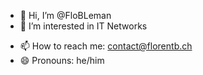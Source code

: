 - 👋 Hi, I’m @FloBLeman
- 👀 I’m interested in IT Networks
<!---- 🌱 I’m currently learning ...--->
<!---- 💞️ I’m looking to collaborate on ...--->
- 📫 How to reach me: contact@florentb.ch
- 😄 Pronouns: he/him
<!--- ⚡ Fun fact: ...--->

<!---
FloBLeman/FloBLeman is a ✨ special ✨ repository because its `README.md` (this file) appears on your GitHub profile.
You can click the Preview link to take a look at your changes.
--->
